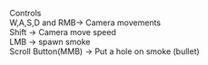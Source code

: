 Controls \
W,A,S,D and RMB-> Camera movements \
Shift -> Camera move speed \
LMB -> spawn smoke \
Scroll Button(MMB) -> Put a hole on smoke (bullet) 

